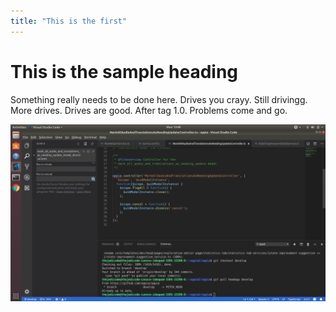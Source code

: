 ```yaml
---
title: "This is the first"
---
```


# This is the sample heading

Something really needs to be done here. Drives you crayy. Still drivingg. More drives. Drives are good. After tag 1.0. Problems come and go.

![image](images/img2.png)
